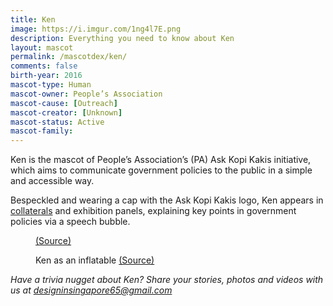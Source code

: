 ```yaml
---
title: Ken
image: https://i.imgur.com/1ng4l7E.png
description: Everything you need to know about Ken
layout: mascot
permalink: /mascotdex/ken/
comments: false
birth-year: 2016
mascot-type: Human
mascot-owner: People’s Association
mascot-cause: [Outreach]
mascot-creator: [Unknown]
mascot-status: Active
mascot-family: 
---
```


Ken is the mascot of People’s Association’s (PA) Ask Kopi Kakis initiative, which aims to communicate government policies to the public in a simple and accessible way.

Bespeckled and wearing a cap with the Ask Kopi Kakis logo, Ken appears in <a href="https://www.pa.gov.sg/engage/connect-with-government/ask-kopi-kakis/" target="_blank">collaterals</a> and exhibition panels, explaining key points in government policies via a speech bubble.

<figure>
<img src="https://i.imgur.com/m4FbXS9.png" alt="">
<figcaption><a href="https://www.pa.gov.sg/files/Engage/PA23_Career_A4_Eng_30pp_r6.pdf" target="_blank">(Source)</a></figcaption>
</figure>

<figure>
<img src="https://i.imgur.com/Mt4DlWt.png" alt="">
<figcaption>Ken as an inflatable <a href="https://siliconplus.sg/portfolio/peoples-association/ask-kopi-kakis-policies-made-simple/" target="_blank">(Source)</a></figcaption>
</figure>

<i>Have a trivia nugget about Ken? Share your stories, photos and videos with us at designinsingapore65@gmail.com</i>
